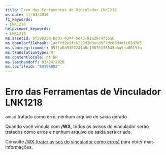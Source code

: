 ```yaml
---
title: Erro das Ferramentas de Vinculador LNK1218
ms.date: 11/04/2016
f1_keywords:
- LNK1218
helpviewer_keywords:
- LNK1218
ms.assetid: bf599350-be03-4344-be43-91e29c4f1556
ms.openlocfilehash: 1aefc92e9fc6223d1d9ecd5f7dc60d4dfc65d7d5
ms.sourcegitcommit: 857fa6b530224fa6c18675138043aba9aa0619fb
ms.translationtype: MT
ms.contentlocale: pt-BR
ms.lasthandoff: 03/24/2020
ms.locfileid: "80195052"
---
```

# <a name="linker-tools-error-lnk1218"></a>Erro das Ferramentas de Vinculador LNK1218

aviso tratado como erro; nenhum arquivo de saída gerado

Quando você vincula com **/WX**, todos os avisos do vinculador serão tratados como erros e nenhum arquivo de saída será criado.

Consulte [/WX (tratar avisos do vinculador como erros)](../../build/reference/wx-treat-linker-warnings-as-errors.md) para obter mais informações.
